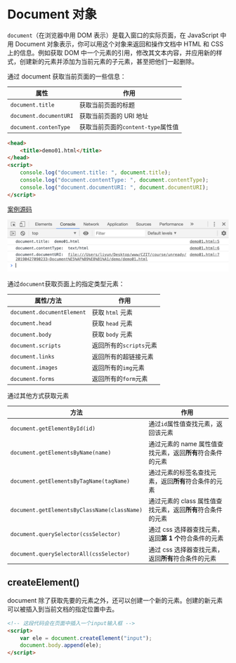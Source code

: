 # Document 对象

`document`（在浏览器中用 DOM 表示）是载入窗口的实际页面，在 JavaScript 中用 Document 对象表示，你可以用这个对象来返回和操作文档中 HTML 和 CSS 上的信息。例如获取 DOM 中一个元素的引用，修改其文本内容，并应用新的样式，创建新的元素并添加为当前元素的子元素，甚至把他们一起删除。

通过 document 获取当前页面的一些信息：

| 属性                   | 作用                               |
| ---------------------- | ---------------------------------- |
| `document.title`       | 获取当前页面的标题                 |
| `document.documentURI` | 获取当前页面的 URI 地址            |
| `document.contenType`  | 获取当前页面的`content-type`属性值 |

```html
<head>
    <title>demo01.html</title>
</head>
<script>
    console.log("document.title: ", document.title);
    console.log("document.contentType: ", document.contentType);
    console.log("document.documentURI: ", document.documentURI);
</script>
```

[案例源码](./demo/dem01.html)

![](./images/01.png)

通过`document`获取页面上的指定类型元素：

| 属性/方法                  | 作用                    |
| -------------------------- | ----------------------- |
| `document.documentElement` | 获取 `html` 元素        |
| `document.head`            | 获取 `head` 元素        |
| `document.body`            | 获取 `body` 元素        |
| `document.scripts`         | 返回所有的`scripts`元素 |
| `document.links`           | 返回所有的超链接元素    |
| `document.images`          | 返回所有的`img`元素     |
| `document.forms`           | 返回所有的`form`元素    |

通过其他方式获取元素

| 方法                                         | 作用                                                        |
| -------------------------------------------- | ----------------------------------------------------------- |
| `document.getElementById(id)`                | 通过`id`属性值查找元素，返回该元素                          |
| `document.getElementsByName(name)`           | 通过元素的 name 属性值查找元素，返回**所有**符合条件的元素  |
| `document.getElementsByTagName(tagName)`     | 通过元素的标签名查找元素，返回**所有**符合条件的元素        |
| `document.getElementsByClassName(className)` | 通过元素的 class 属性值查找元素，返回**所有**符合条件的元素 |
| `document.querySelector(cssSelector)`        | 通过 css 选择器查找元素，返回**第 1 个**符合条件的元素      |
| `document.querySelectorAll(cssSelector)`     | 通过 css 选择器查找元素，返回**所有**符合条件的元素         |

## createElement()

document 除了获取先要的元素之外，还可以创建一个新的元素。创建的新元素可以被插入到当前文档的指定位置中去。

```html
<!-- 这段代码会在页面中插入一个input输入框 -->
<script>
    var ele = document.createElement("input");
    document.body.append(ele);
</script>
```
